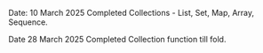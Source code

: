 Date: 10 March 2025
Completed Collections - List, Set, Map, Array, Sequence.

Date 28 March 2025
Completed Collection function till fold.


